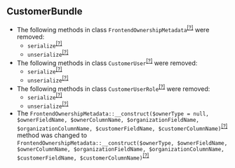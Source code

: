 CustomerBundle
--------------
* The following methods in class `FrontendOwnershipMetadata`<sup>[[?]](https://github.com/oroinc/customer-portal/tree/5.0.0-rc/src/Oro/Bundle/CustomerBundle/Owner/Metadata/FrontendOwnershipMetadata.php#L114 "Oro\Bundle\CustomerBundle\Owner\Metadata\FrontendOwnershipMetadata")</sup> were removed:
   - `serialize`<sup>[[?]](https://github.com/oroinc/customer-portal/tree/5.0.0-rc/src/Oro/Bundle/CustomerBundle/Owner/Metadata/FrontendOwnershipMetadata.php#L114 "Oro\Bundle\CustomerBundle\Owner\Metadata\FrontendOwnershipMetadata::serialize")</sup>
   - `unserialize`<sup>[[?]](https://github.com/oroinc/customer-portal/tree/5.0.0-rc/src/Oro/Bundle/CustomerBundle/Owner/Metadata/FrontendOwnershipMetadata.php#L132 "Oro\Bundle\CustomerBundle\Owner\Metadata\FrontendOwnershipMetadata::unserialize")</sup>
* The following methods in class `CustomerUser`<sup>[[?]](https://github.com/oroinc/customer-portal/tree/5.0.0-rc/src/Oro/Bundle/CustomerBundle/Entity/CustomerUser.php#L558 "Oro\Bundle\CustomerBundle\Entity\CustomerUser")</sup> were removed:
   - `serialize`<sup>[[?]](https://github.com/oroinc/customer-portal/tree/5.0.0-rc/src/Oro/Bundle/CustomerBundle/Entity/CustomerUser.php#L558 "Oro\Bundle\CustomerBundle\Entity\CustomerUser::serialize")</sup>
   - `unserialize`<sup>[[?]](https://github.com/oroinc/customer-portal/tree/5.0.0-rc/src/Oro/Bundle/CustomerBundle/Entity/CustomerUser.php#L576 "Oro\Bundle\CustomerBundle\Entity\CustomerUser::unserialize")</sup>
* The following methods in class `CustomerUserRole`<sup>[[?]](https://github.com/oroinc/customer-portal/tree/5.0.0-rc/src/Oro/Bundle/CustomerBundle/Entity/CustomerUserRole.php#L348 "Oro\Bundle\CustomerBundle\Entity\CustomerUserRole")</sup> were removed:
   - `serialize`<sup>[[?]](https://github.com/oroinc/customer-portal/tree/5.0.0-rc/src/Oro/Bundle/CustomerBundle/Entity/CustomerUserRole.php#L348 "Oro\Bundle\CustomerBundle\Entity\CustomerUserRole::serialize")</sup>
   - `unserialize`<sup>[[?]](https://github.com/oroinc/customer-portal/tree/5.0.0-rc/src/Oro/Bundle/CustomerBundle/Entity/CustomerUserRole.php#L365 "Oro\Bundle\CustomerBundle\Entity\CustomerUserRole::unserialize")</sup>
* The `FrontendOwnershipMetadata::__construct($ownerType = null, $ownerFieldName, $ownerColumnName, $organizationFieldName, $organizationColumnName, $customerFieldName, $customerColumnName)`<sup>[[?]](https://github.com/oroinc/customer-portal/tree/5.0.0-rc/src/Oro/Bundle/CustomerBundle/Owner/Metadata/FrontendOwnershipMetadata.php#L25 "Oro\Bundle\CustomerBundle\Owner\Metadata\FrontendOwnershipMetadata")</sup> method was changed to `FrontendOwnershipMetadata::__construct($ownerType, $ownerFieldName, $ownerColumnName, $organizationFieldName, $organizationColumnName, $customerFieldName, $customerColumnName)`<sup>[[?]](https://github.com/oroinc/customer-portal/tree/5.0.0/src/Oro/Bundle/CustomerBundle/Owner/Metadata/FrontendOwnershipMetadata.php#L25 "Oro\Bundle\CustomerBundle\Owner\Metadata\FrontendOwnershipMetadata")</sup>

